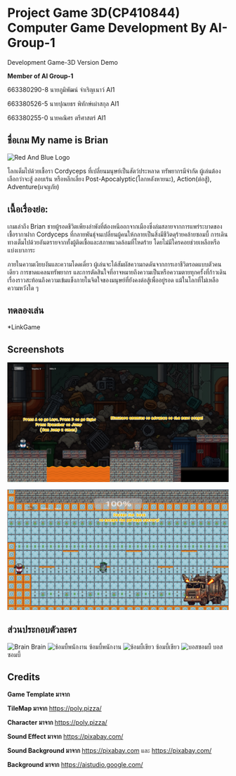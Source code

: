 # Project Game 3D(CP410844) Computer Game Development By AI-Group-1
Development Game-3D Version Demo

**Member of AI Group-1**

663380290-8	นายภูมิพัฒน์ จำเริญเนาว์	AI1

663380526-5	นายปุณยธร พิทักษ์เผ่าสกุล	AI1

663380255-0	นายคณิศร ตรีศาสตร์	AI1

## ชื่อเกม My name is Brian
![Red And Blue Logo](projectgame2d/Icon.png)

โลกเต็มไปด้วยเชื้อรา Cordyceps ที่เปลี่ยนมนุษย์เป็นสัตว์ประหลาด
ทรัพยากรมีจำกัด ผู้เล่นต้องเลือกว่าจะสู้ ลอบเร้น หรือหลีกเลี่ยง Post-Apocalyptic(โลกหลังหายนะ), 
Action(ต่อสู้), Adventure(ผจญภัย)

## เนื้อเรื่องย่อ:

เกมเล่าถึง Brian ชายผู้รอดชีวิตเพียงลำพังที่ต้องหนีออกจากเมืองซึ่งล่มสลายจากการแพร่ระบาดของเชื้อรากาฝาก Cordyceps ที่กลายพันธุ์จนเปลี่ยนผู้คนให้กลายเป็นสิ่งมีชีวิตดุร้ายคล้ายซอมบี้ การเดินทางเต็มไปด้วยอันตรายจากทั้งผู้ติดเชื้อและสภาพแวดล้อมที่โหดร้าย โดยไม่มีใครคอยช่วยเหลือหรือแบ่งเบาภาระ

ภายในความเงียบงันและความโดดเดี่ยว ผู้เล่นจะได้สัมผัสความกดดันจากการเอาชีวิตรอดแบบตัวคนเดียว การขาดแคลนทรัพยากร และการตัดสินใจที่อาจหมายถึงความเป็นหรือความตายทุกครั้งที่ก้าวเดิน เรื่องราวสะท้อนถึงความเข้มแข็งภายในจิตใจของมนุษย์ที่ยังคงต่อสู้เพื่ออยู่รอด แม้ในโลกที่ไม่เหลือความหวังใด ๆ

## ทดลองเล่น

*LinkGame 

## Screenshots
![Red And Blue ss1](https://github.com/pumipat-ju/projectgame2d/blob/main/projectgame2d/Screenshots/Screenshot%202025-09-03%20170335.png)

![Red And Blue ss2](https://github.com/pumipat-ju/projectgame2d/blob/main/projectgame2d/Screenshots/Screenshot%202025-09-03%20170442.png)

## ส่วนประกอบตัวละคร

![Brain](projectgame2d/MainCharacter/Red/RedIdle1.png) Brain
![ซ้อมบี้พนักงาน](projectgame2d/Monster/CanFly/CanFlyIdle1.png) ซ้อมบี้พนักงาน
![ซ้อมบี้เขียว](projectgame2d/Monster/Bin/BinIdle1.png) ซ้อมบี้เขียว
![บอสซอมบี้](projectgame2d/Monster/BossTruck/BossTruckWalk1.png) บอสซอมบี้

## Credits

**Game Template มาจาก** 

**TileMap  มาจาก** https://poly.pizza/

**Character มาจาก** https://poly.pizza/

**Sound Effect มาจาก** https://pixabay.com/

**Sound Background มาจาก** https://pixabay.com และ https://pixabay.com/

**Background มาจาก** https://aistudio.google.com/

